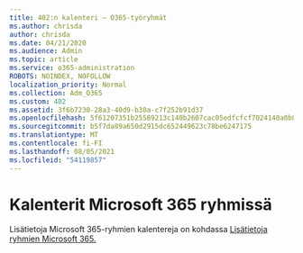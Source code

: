 ```yaml
---
title: 402:n kalenteri – O365-työryhmät
ms.author: chrisda
author: chrisda
ms.date: 04/21/2020
ms.audience: Admin
ms.topic: article
ms.service: o365-administration
ROBOTS: NOINDEX, NOFOLLOW
localization_priority: Normal
ms.collection: Adm_O365
ms.custom: 402
ms.assetid: 3f6b7230-28a3-40d9-b30a-c7f252b91d37
ms.openlocfilehash: 5f61207351b25589213c140b2607cac05edfcfcf7024140a0b8e0619f5a32051
ms.sourcegitcommit: b5f7da89a650d2915dc652449623c78be6247175
ms.translationtype: MT
ms.contentlocale: fi-FI
ms.lasthandoff: 08/05/2021
ms.locfileid: "54119857"
---
```

# <a name="calenders-in-microsoft-365-groups"></a>Kalenterit Microsoft 365 ryhmissä

Lisätietoja Microsoft 365-ryhmien kalentereja on kohdassa [Lisätietoja ryhmien Microsoft 365.](https://support.office.com/article/b565caa1-5c40-40ef-9915-60fdb2d97fa2.aspx)
